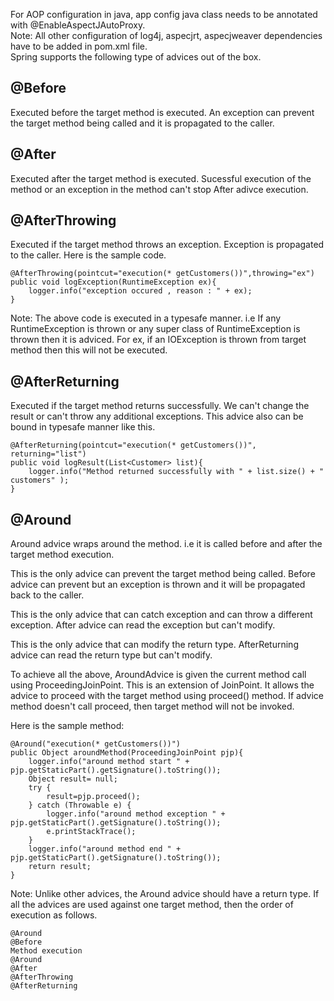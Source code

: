For AOP configuration in java, app config java class needs to be annotated with @EnableAspectJAutoProxy.<br>
Note: All other configuration of log4j, aspecjrt, aspecjweaver dependencies have to be added in pom.xml file. <br>
Spring supports the following type of advices out of the box.

@Before 
-------
Executed before the target method is executed. An exception can prevent the target method being called and it is propagated to the caller.

@After
------
Executed after the target method is executed. Sucessful execution of the method or an exception in the method can't stop After adivce execution.

@AfterThrowing
--------------
Executed if the target method throws an exception. Exception is propagated to the caller. Here is the sample code.

	@AfterThrowing(pointcut="execution(* getCustomers())",throwing="ex")
	public void logException(RuntimeException ex){
		logger.info("exception occured , reason : " + ex);
	}

Note: The above code is executed in a typesafe manner. i.e If any RuntimeException is thrown or any super class of RuntimeException is thrown then it is adviced. For ex, if an IOException is thrown from target method then this will not be executed.

@AfterReturning
---------------
Executed if the target method returns successfully. We can't change the result or can't throw any additional exceptions. This advice also can be bound in typesafe manner like this.

	@AfterReturning(pointcut="execution(* getCustomers())", returning="list")
	public void logResult(List<Customer> list){
		logger.info("Method returned successfully with " + list.size() + " customers" );
	}

@Around
-------
Around advice wraps around the method. i.e it is called before and after the target method execution. 

This is the only advice can prevent the target method being called. Before advice can prevent but an exception is thrown and it will be propagated back to the caller.

This is the only advice that can catch exception and can throw a different exception. After advice can read the exception but can't modify.

This is the only advice that can modify the return type. AfterReturning advice can read the return type but can't modify.

To achieve all the above, AroundAdvice is given the current method call using ProceedingJoinPoint.
This is an extension of JoinPoint. It allows the advice to proceed with the target method using proceed() method. If advice method doesn't call proceed, then target method will not be invoked.

Here is the sample method:

	@Around("execution(* getCustomers())")
	public Object aroundMethod(ProceedingJoinPoint pjp){
		logger.info("around method start " + pjp.getStaticPart().getSignature().toString());
		Object result= null;
		try {
			result=pjp.proceed();
		} catch (Throwable e) {
			logger.info("around method exception " + pjp.getStaticPart().getSignature().toString());
			e.printStackTrace();
		}
		logger.info("around method end " + pjp.getStaticPart().getSignature().toString());
		return result;
	}

Note: Unlike other advices, the Around advice should have a return type.
If all the advices are used against one target method, then the order of execution as follows.

	@Around
	@Before
	Method execution
	@Around
	@After
	@AfterThrowing
	@AfterReturning
